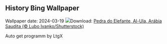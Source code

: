 ## History Bing Wallpaper
Wallpaper date: 2024-03-19
![](https://www.bing.com/th?id=OHR.ElephantRock_PT-BR3465039308_UHD.jpg&w=1000)Download: [Pedra do Elefante, Al-Ula, Arábia Saudita (© Lubo Ivanko/Shutterstock)](https://www.bing.com/th?id=OHR.ElephantRock_PT-BR3465039308_UHD.jpg)

Auto get programm by LtgX
